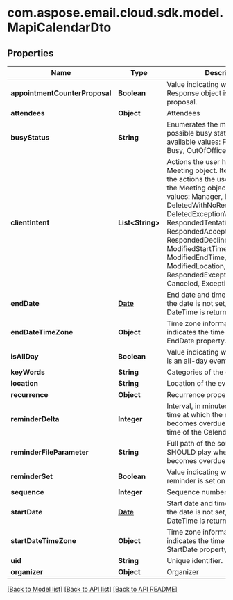 
# com.aspose.email.cloud.sdk.model.MapiCalendarDto

## Properties
Name | Type | Description | Notes
------------ | ------------- | ------------- | -------------
**appointmentCounterProposal** | **Boolean** | Value indicating whether a Meeting Response object is a counter proposal.              | 
**attendees** | **Object** | Attendees              |  [optional]
**busyStatus** | **String** | Enumerates the mapi calendar possible busy status Enum, available values: Free, Tentative, Busy, OutOfOffice | 
**clientIntent** | **List&lt;String&gt;** | Actions the user has taken on this Meeting object.              Items: Enumerates the actions the user can taken on the Meeting object Enum, available values: Manager, Delegate, DeletedWithNoResponse, DeletedExceptionWithNoResponse, RespondedTentative, RespondedAccept, RespondedDecline, ModifiedStartTime, ModifiedEndTime, ModifiedLocation, RespondedExceptionDecline, Canceled, ExceptionCanceled |  [optional]
**endDate** | [**Date**](Date.md) | End date and time of the event. If the date is not set, default value for DateTime is returned.              | 
**endDateTimeZone** | **Object** | Time zone information that indicates the time zone of the EndDate property.              |  [optional]
**isAllDay** | **Boolean** | Value indicating whether the event is an all-day event.              | 
**keyWords** | **String** | Categories of the calendar object.              |  [optional]
**location** | **String** | Location of the event.              |  [optional]
**recurrence** | **Object** | Recurrence properties.              |  [optional]
**reminderDelta** | **Integer** | Interval, in minutes, between the time at which the reminder first becomes overdue and the start time of the Calendar object.              | 
**reminderFileParameter** | **String** | Full path of the sound that a client SHOULD play when the reminder becomes overdue.              |  [optional]
**reminderSet** | **Boolean** | Value indicating whether a reminder is set on the object.              | 
**sequence** | **Integer** | Sequence number.              | 
**startDate** | [**Date**](Date.md) | Start date and time of the event. If the date is not set, default value for DateTime is returned.              | 
**startDateTimeZone** | **Object** | Time zone information that indicates the time zone of the StartDate property.              |  [optional]
**uid** | **String** | Unique identifier.              |  [optional]
**organizer** | **Object** | Organizer              |  [optional]


[[Back to Model list]](README.md#documentation-for-models) [[Back to API list]](README.md#documentation-for-api-endpoints) [[Back to API README]](README.md)

